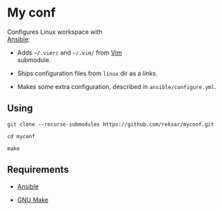 # My conf  

Configures Linux workspace with  
[Ansible](https://docs.ansible.com/ansible/latest/index.html):  

- Adds `~/.vimrc` and `~/.vim/` from [Vim](https://github.com/reksar/vim)  
submodule.

- Ships configuration files from `linux` dir as a *links*.  

- Makes some extra configuration, described in `ansible/configure.yml`.  


## Using  


```  
git clone --recurse-submodules https://github.com/reksar/myconf.git  

cd myconf  

make  
```

## Requirements  

- [Ansible](https://docs.ansible.com/ansible/latest/index.html)

- [GNU Make](https://www.gnu.org/software/make)
